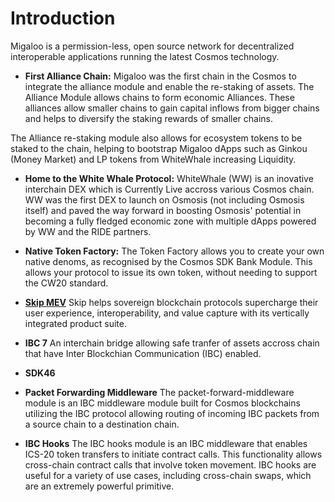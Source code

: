 # Introduction

Migaloo is a permission-less, open source network for decentralized interoperable applications running the latest Cosmos technology.

- **First Alliance Chain:**
Migaloo was the first chain in the Cosmos to integrate the alliance module and enable the re-staking of assets. The Alliance Module allows chains to form economic Alliances. These alliances allow smaller chains to gain capital inflows from bigger chains and helps to diversify the staking rewards of smaller chains. 

The Alliance re-staking module also allows for ecosystem tokens to be staked to the chain, helping to bootstrap Migaloo dApps such as Ginkou (Money Market) and LP tokens from WhiteWhale increasing Liquidity.

- **Home to the White Whale Protocol:**
WhiteWhale (WW) is an inovative interchain DEX which is Currently Live accross various Cosmos chain. WW was the first DEX to launch on Osmosis (not including Osmosis itself) and paved the way forward in boosting Osmosis' potential in becoming a fully fledged economic zone with multiple dApps powered by WW and the RIDE partners.

- **Native Token Factory:**
The Token Factory allows you to create your own native denoms, as recognised by the Cosmos SDK Bank Module. 
This allows your protocol to issue its own token, without needing to support the CW20 standard.

- **[Skip MEV](https://skip.money/)**
Skip helps sovereign blockchain protocols supercharge their user experience, interoperability, and value capture with its vertically integrated product suite.

- **IBC 7**
An interchain bridge allowing safe tranfer of assets accross chain that have Inter Blockchian Communication (IBC) enabled.

- **SDK46**

- **Packet Forwarding Middleware**
The packet-forward-middleware module is an IBC middleware module built for Cosmos blockchains utilizing the IBC protocol allowing routing of incoming IBC packets from a source chain to a destination chain.

- **IBC Hooks**
The IBC hooks module is an IBC middleware that enables ICS-20 token transfers to initiate contract calls. This functionality allows cross-chain contract calls that involve token movement. IBC hooks are useful for a variety of use cases, including cross-chain swaps, which are an extremely powerful primitive.
